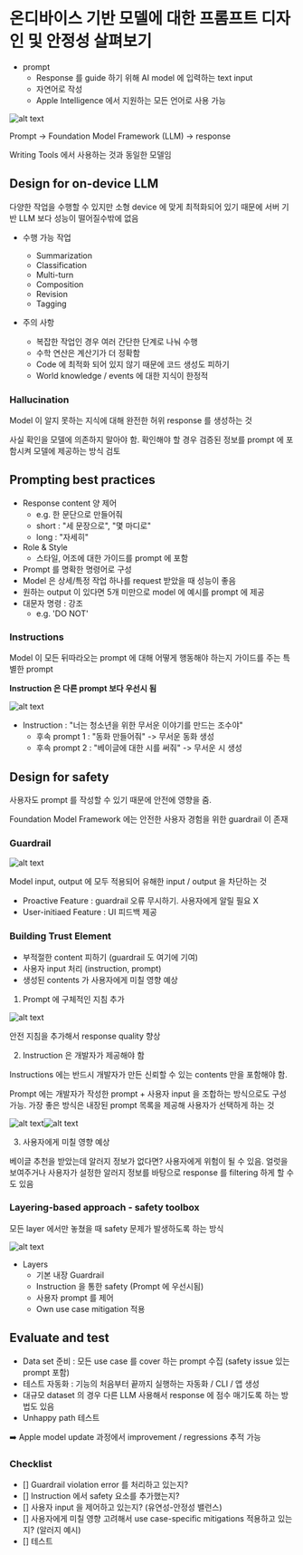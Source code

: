 # 온디바이스 기반 모델에 대한 프롬프트 디자인 및 안정성 살펴보기

* prompt
    * Response 를 guide 하기 위해 AI model 에 입력하는 text input
    * 자연어로 작성
    * Apple Intelligence 에서 지원하는 모든 언어로 사용 가능

![alt text](image-27.png)

Prompt -> Foundation Model Framework (LLM) -> response

Writing Tools 에서 사용하는 것과 동일한 모델임


## Design for on-device LLM

다양한 작업을 수행할 수 있지만 소형 device 에 맞게 최적화되어 있기 때문에 서버 기반 LLM 보다 성능이 떨어질수밖에 없음

* 수행 가능 작업
    * Summarization
    * Classification
    * Multi-turn
    * Composition
    * Revision
    * Tagging

* 주의 사항
    * 복잡한 작업인 경우 여러 간단한 단계로 나눠 수행
    * 수학 연산은 계산기가 더 정확함
    * Code 에 최적화 되어 있지 않기 때문에 코드 생성도 피하기
    * World knowledge / events 에 대한 지식이 한정적

### Hallucination

Model 이 알지 못하는 지식에 대해 완전한 허위 response 를 생성하는 것

사실 확인을 모델에 의존하지 말아야 함. 확인해야 할 경우 검증된 정보를 prompt 에 포함시켜 모델에 제공하는 방식 검토

## Prompting best practices

* Response content 양 제어
    * e.g. 한 문단으로 만들어줘
    * short : "세 문장으로", "몇 마디로"
    * long : "자세히"
* Role & Style
    * 스타일, 어조에 대한 가이드를 prompt 에 포함
* Prompt 를 명확한 명령어로 구성
* Model 은 상세/특정 작업 하나를 request 받았을 때 성능이 좋음
* 원하는 output 이 있다면 5개 미만으로 model 에 예시를 prompt 에 제공
* 대문자 명령 : 강조
    * e.g. 'DO NOT'

### Instructions

Model 이 모든 뒤따라오는 prompt 에 대해 어떻게 행동해야 하는지 가이드를 주는 특별한 prompt

**Instruction 은 다른 prompt 보다 우선시 됨**

![alt text](image-28.png)

* Instruction : "너는 청소년을 위한 무서운 이야기를 만드는 조수야"
    * 후속 prompt 1 : "동화 만들어줘" -> 무서운 동화 생성
    * 후속 prompt 2 : "베이글에 대한 시를 써줘" -> 무서운 시 생성

## Design for safety

사용자도 prompt 를 작성할 수 있기 때문에 안전에 영향을 줌.

Foundation Model Framework 에는 안전한 사용자 경험을 위한 guardrail 이 존재

### Guardrail

![alt text](image-29.png)

Model input, output 에 모두 적용되어 유해한 input / output 을 차단하는 것

* Proactive Feature : guardrail 오류 무시하기. 사용자에게 알릴 필요 X
* User-initiaed Feature : UI 피드백 제공

### Building Trust Element

* 부적절한 content 피하기 (guardrail 도 여기에 기여)
* 사용자 input 처리 (instruction, prompt)
* 생성된 contents 가 사용자에게 미칠 영향 예상

1. Prompt 에 구체적인 지침 추가

![alt text](image-30.png)

안전 지침을 추가해서 response quality 향상

2. Instruction 은 개발자가 제공해야 함

Instructions 에는 반드시 개발자가 만든 신뢰할 수 있는 contents 만을 포함해야 함.

Prompt 에는 개발자가 작성한 prompt + 사용자 input 을 조합하는 방식으로도 구성 가능. 가장 좋은 방식은 내장된 prompt 목록을 제공해 사용자가 선택하게 하는 것

![alt text](image-31.png)![alt text](image-32.png)

3. 사용자에게 미칠 영향 예상

베이글 추천을 받았는데 알러지 정보가 없다면? 사용자에게 위험이 될 수 있음. 얼럿을 보여주거나 사용자가 설정한 알러지 정보를 바탕으로 response 를 filtering 하게 할 수도 있음

### Layering-based approach - safety toolbox

모든 layer 에서만 놓쳤을 때 safety 문제가 발생하도록 하는 방식

![alt text](image-33.png)

* Layers
    * 기본 내장 Guardrail
    * Instruction 을 통한 safety (Prompt 에 우선시됨)
    * 사용자 prompt 를 제어
    * Own use case mitigation 적용

## Evaluate and test

* Data set 준비 : 모든 use case 를 cover 하는 prompt 수집 (safety issue 있는 prompt 포함)
* 테스트 자동화 : 기능의 처음부터 끝까지 실행하는 자동화 / CLI / 앱 생성
* 대규모 dataset 의 경우 다른 LLM 사용해서 response 에 점수 매기도록 하는 방법도 있음
* Unhappy path 테스트

➡️ Apple model update 과정에서 improvement / regressions 추적 가능

### Checklist

- [] Guardrail violation error 를 처리하고 있는지?
- [] Instruction 에서 safety 요소를 추가했는지?
- [] 사용자 input 을 제어하고 있는지? (유연성-안정성 밸런스)
- [] 사용자에게 미칠 영향 고려해서 use case-specific mitigations 적용하고 있는지? (알러지 예시)
- [] 테스트 
